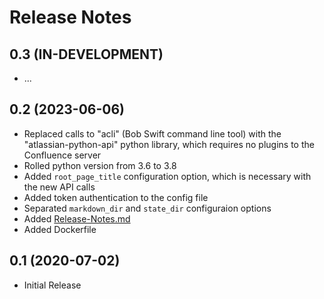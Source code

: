 Release Notes
================

0.3 (IN-DEVELOPMENT)
----------------

* ...


0.2 (2023-06-06)
----------------

* Replaced calls to "acli" (Bob Swift command line tool) with the
  "atlassian-python-api" python library, which requires no plugins to the Confluence server
* Rolled python version from 3.6 to 3.8
* Added `root_page_title` configuration option, which is necessary with the new API calls
* Added token authentication to the config file
* Separated `markdown_dir` and `state_dir` configuraion options
* Added [Release-Notes.md](Release-Notes.md)
* Added Dockerfile


0.1 (2020-07-02)
----------------

* Initial Release
